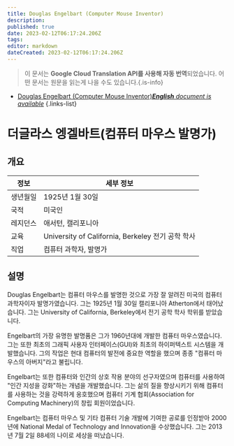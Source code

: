 ```yaml
---
title: Douglas Engelbart (Computer Mouse Inventor)
description: 
published: true
date: 2023-02-12T06:17:24.206Z
tags: 
editor: markdown
dateCreated: 2023-02-12T06:17:24.206Z
---
```


> 이 문서는 **Google Cloud Translation API를 사용해 자동 번역**되었습니다.
어떤 문서는 원문을 읽는게 나을 수도 있습니다.{.is-info}



- [Douglas Engelbart (Computer Mouse Inventor)***English** document is available*](/en/Knowledge-base/Dictionary/Person/douglas-engelbart-computer-mouse-inventor)
{.links-list}


# 더글라스 엥겔바트(컴퓨터 마우스 발명가)

## 개요

| 정보 | 세부 정보 |
| ---------- | ------- |
| 생년월일 | 1925년 1월 30일 |
| 국적 | 미국인 |
| 레지던스 | 애서턴, 캘리포니아 |
| 교육 | University of California, Berkeley 전기 공학 학사 |
| 직업 | 컴퓨터 과학자, 발명가 |

## 설명

Douglas Engelbart는 컴퓨터 마우스를 발명한 것으로 가장 잘 알려진 미국의 컴퓨터 과학자이자 발명가였습니다. 그는 1925년 1월 30일 캘리포니아 Atherton에서 태어났습니다. 그는 University of California, Berkeley에서 전기 공학 학사 학위를 받았습니다.

Engelbart의 가장 유명한 발명품은 그가 1960년대에 개발한 컴퓨터 마우스였습니다. 그는 또한 최초의 그래픽 사용자 인터페이스(GUI)와 최초의 하이퍼텍스트 시스템을 개발했습니다. 그의 작업은 현대 컴퓨터의 발전에 중요한 역할을 했으며 종종 "컴퓨터 마우스의 아버지"라고 불립니다.

Engelbart는 또한 컴퓨터와 인간의 상호 작용 분야의 선구자였으며 컴퓨터를 사용하여 "인간 지성을 강화"하는 개념을 개발했습니다. 그는 삶의 질을 향상시키기 위해 컴퓨터를 사용하는 것을 강력하게 옹호했으며 컴퓨터 기계 협회(Association for Computing Machinery)의 창립 회원이었습니다.

Engelbart는 컴퓨터 마우스 및 기타 컴퓨터 기술 개발에 기여한 공로를 인정받아 2000년에 National Medal of Technology and Innovation을 수상했습니다. 그는 2013년 7월 2일 88세의 나이로 세상을 떠났습니다.